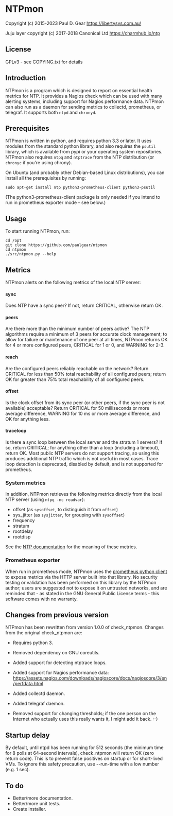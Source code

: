 # NTPmon

Copyright (c) 2015-2023 Paul D. Gear <https://libertysys.com.au/>

Juju layer copyright (c) 2017-2018 Canonical Ltd <https://charmhub.io/ntp>

## License

GPLv3 - see COPYING.txt for details


## Introduction

NTPmon is a program which is designed to report on essential health metrics for
NTP.  It provides a Nagios check which can be used with many alerting systems,
including support for Nagios performance data.  NTPmon can also run as a daemon
for sending metrics to collectd, prometheus, or telegraf.  It supports both
`ntpd` and `chronyd`.


## Prerequisites

NTPmon is written in python, and requires python 3.3 or later.  It uses modules
from the standard python library, and also requires the `psutil` library, which
is available from pypi or your operating system repositories. NTPmon also
requires `ntpq` and `ntptrace` from the NTP distribution (or `chronyc` if you're
using chrony).

On Ubuntu (and probably other Debian-based Linux distributions), you can install
all the prerequisites by running:

    sudo apt-get install ntp python3-prometheus-client python3-psutil

(The python3-prometheus-client package is only needed if you intend to run in
prometheus exporter mode - see below.)

## Usage

To start running NTPmon, run:

    cd /opt
    git clone https://github.com/paulgear/ntpmon
    cd ntpmon
    ./src/ntpmon.py --help

## Metrics

NTPmon alerts on the following metrics of the local NTP server:

#### sync

Does NTP have a sync peer?  If not, return CRITICAL, otherwise return OK.

#### peers

Are there more than the minimum number of peers active?  The NTP algorithms
require a minimum of 3 peers for accurate clock management; to allow for failure
or maintenance of one peer at all times, NTPmon returns OK for 4 or more
configured peers, CRITICAL for 1 or 0, and WARNING for 2-3.

#### reach

Are the configured peers reliably reachable on the network?  Return CRITICAL for
less than 50% total reachability of all configured peers; return OK for greater
than 75% total reachability of all configured peers.

#### offset

Is the clock offset from its sync peer (or other peers, if the sync peer is not
available) acceptable?  Return CRITICAL for 50 milliseconds or more average
difference, WARNING for 10 ms or more average difference, and OK for anything
less.

#### traceloop

Is there a sync loop between the local server and the stratum 1 servers? If so,
return CRITICAL; for anything other than a loop (including a timeout), return
OK.  Most public NTP servers do not support tracing, so using this produces
additional NTP traffic which is not useful in most cases. Trace loop detection
is deprecated, disabled by default, and is not supported for prometheus.

### System metrics

In addition, NTPmon retrieves the following metrics directly from the local NTP
server (using `ntpq -nc readvar`):

- offset (as `sysoffset`, to distinguish it from `offset`)
- sys_jitter (as `sysjitter`, for grouping with `sysoffset`)
- frequency
- stratum
- rootdelay
- rootdisp

See the [NTP documentation](http://doc.ntp.org/current-stable/ntpq.html#system)
for the meaning of these metrics.

### Prometheus exporter

When run in prometheus mode, NTPmon uses the [prometheus python
client](https://pypi.python.org/pypi/prometheus_client) to expose metrics via
the HTTP server built into that library.  No security testing or validation has
been performed on this library by the NTPmon author; users are suggested not to
expose it on untrusted networks, and are reminded that - as stated in the GNU
General Public License terms - this software comes with no warranty.

## Changes from previous version

NTPmon has been rewritten from version 1.0.0 of check_ntpmon.  Changes from
the original check_ntpmon are:

- Requires python 3.

- Removed dependency on GNU coreutils.

- Added support for detecting ntptrace loops.

- Added support for Nagios performance data:
  https://assets.nagios.com/downloads/nagioscore/docs/nagioscore/3/en/perfdata.html

- Added collectd daemon.

- Added telegraf daemon.

- Removed support for changing thresholds; if the one person on the Internet
  who actually uses this really wants it, I might add it back. :-)

## Startup delay

By default, until ntpd has been running for 512 seconds (the minimum time for
8 polls at 64-second intervals), check_ntpmon will return OK (zero return code).
This is to prevent false positives on startup or for short-lived VMs.  To
ignore this safety precaution, use --run-time with a low number (e.g. 1 sec).

## To do

- Better/more documentation.
- Better/more unit tests.
- Create installer.
